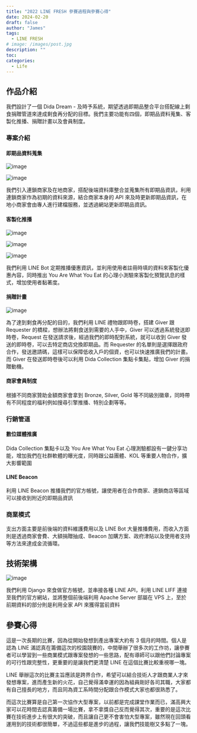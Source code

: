 ```yaml
---
title: "2022 LINE FRESH 參賽過程與參賽心得"
date: 2024-02-20
draft: false
author: "James"
tags:
  - LINE FRESH
# image: /images/post.jpg
description: ""
toc: 
categories:
  - Life
---
```


## **作品介紹**

我們設計了一個 Dida Dream - 及時予系統，期望透過即期品整合平台搭配線上剩食捐贈管道來達成剩食再分配的目標。我們主要功能有四個，即期品資料蒐集、客製化推播、捐贈計畫以及會員制度。

### **專案介紹**

#### **即期品資料蒐集**

![image](/images/posts/2022-line-fresh/data-collection-1.png)

![image](/images/posts/2022-line-fresh/data-collection-2.png)


我們引入連鎖商家及在地商家，搭配後端資料庫整合並蒐集所有即期品資訊，利用連鎖商家作為初期的資料來源，結合商家本身的 API 來及時更新即期品資訊，在地小商家會由專人進行建檔服務，並透過網站更新即期品資訊。

#### **客製化推播**

![image](/images/posts/2022-line-fresh/customized-push-message-1.png)

![image](/images/posts/2022-line-fresh/customized-push-message-2.png)

![image](/images/posts/2022-line-fresh/customized-push-message-3.png)

我們利用 LINE Bot 定期推播優惠資訊，並利用使用者註冊時填的資料來客製化優惠內容，同時推出 You Are What You Eat 的心理小測驗來客製化預覽訊息的樣式，增加使用者黏著度。

#### **捐贈計畫**

![image](/images/posts/2022-line-fresh/donate.png)

為了達到剩食再分配的目的，我們利用 LINE 禮物跟即時卷，搭建 Giver 跟 Requester 的橋樑，想辦法將剩食送到需要的人手中，Giver 可以透過系統發送即時卷，Request 在發送請求後，經過我們的即時配對系統，就可以收到 Giver 發送的即時卷，可以去特定商店兌換即期品。而 Requester 的名單則是選擇跟政府合作，發送邀請碼，這樣可以保障低收入戶的個資，也可以快速推廣我們的計畫。而 Giver 在發送即時卷後可以利用 Dida Collection 集點卡集點，增加 Giver 的捐贈動機。

#### **商家會員制度**

根據不同商家贊助金額商家會拿到 Bronze, Silver, Gold 等不同級別徽章，同時帶有不同程度的福利例如搜尋引擎推播、特別企劃等等。

### **行銷管道**

#### **數位媒體推廣**

Dida Collection 集點卡以及 You Are What You Eat 心理測驗都設有一鍵分享功能，增加我們在社群軟體的曝光度，同時跟公益團體、KOL 等重要人物合作，擴大影響範圍

#### **LINE Beacon**

利用 LINE Beacon 推播我們的官方帳號，讓使用者在合作商家、連鎖商店等區域可以接收到附近的即期品資訊

### **商業模式**

支出方面主要是前後端的資料維護費用以及 LINE Bot 大量推播費用，而收入方面則是透過商家會費、大額捐贈抽成、Beacon 加購方案、政府津貼以及使用者支持等方法來達成金流循環。

## **技術架構**

![image](https://hackmd.io/_uploads/ryMhSJpsT.png)

我們利用 Django 來食做官方帳號，並串接各種 LINE API，利用 LINE LIFF 連接至我們的官方網站，並將整個前後端利用 Apache Server 部屬在 VPS 上，至於前期資料的部分則是利用全家 API 來獲得當前資料

## **參賽心得**

這是一次長期的比賽，因為從開始發想到產出專案大約有 3 個月的時間。個人是認為 LINE 滿認真在籌備這次的校園競賽的，中間舉辦了很多次的工作坊，讓參賽者可以學習到一些商業模式跟專案發想的一些思路，配有導師可以跟他們討論專案的可行性跟完整性，更重要的是讓我們更清楚 LINE 在這個比賽比較重視哪一塊。

LINE 舉辦這次的比賽主旨應該是跨界合作，希望可以結合技術人才跟商業人才來發想專案，進而產生新的火花，自己覺得滿幸運的因為組員剛好各司其職，大家都有自己擅長的地方，而且同為資工系時間分配跟合作模式大家也都很熟悉了。

而這次比賽算是自己第一次協作大型專案，以前都是完成課堂作業而已，滿高興大家可以花時間去認真籌備一場比賽，拿不拿獎自己反而覺得其次，重要的是這次比賽在技術進步上有很大的突破，而且讓自己更不會害怕大型專案，雖然現在回頭看運用到的技術都很簡單，不過這些都是進步的過程，讓我們技能樹又多點了一塊。